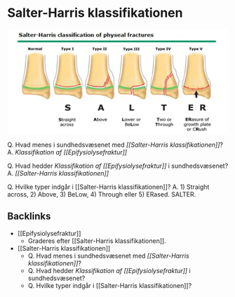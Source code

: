 # Salter-Harris klassifikationen
![](BearImages/839BECD1-6F22-418B-BB19-6727C2195718-7035-00002305E813736C/6b7a897b02f0075e84da86bc64f8fae9.png)

Q. Hvad menes i sundhedsvæsenet med *[[Salter-Harris klassifikationen]]*? 
A. *Klassifikation af [[Epifysiolysefraktur]]*

Q. Hvad hedder *Klassifikation af [[Epifysiolysefraktur]]* i sundhedsvæsenet? 
A. *[[Salter-Harris klassifikationen]]* 

Q. Hvilke typer indgår i [[Salter-Harris klassifikationen]]?
A. 1) Straight across, 2) Above, 3) BeLow, 4) Through eller 5) ERased. SALTER.


## Backlinks
* [[Epifysiolysefraktur]]
	* Graderes efter [[Salter-Harris klassifikationen]].
* [[Salter-Harris klassifikationen]]
	* Q. Hvad menes i sundhedsvæsenet med *[[Salter-Harris klassifikationen]]*? 
	* Q. Hvad hedder *Klassifikation af [[Epifysiolysefraktur]]* i sundhedsvæsenet? 
	* Q. Hvilke typer indgår i [[Salter-Harris klassifikationen]]?

<!-- #anki/tag/med/Orto #anki/deck/Medicine -->

<!-- {BearID:09418802-8F4F-4E11-B175-D680422266D2-3420-00000BB4BD8AFBE2} -->
